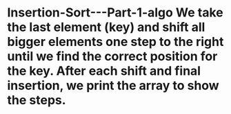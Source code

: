 # Insertion-Sort---Part-1-algo We take the last element (key) and shift all bigger elements one step to the right until we find the correct position for the key. After each shift and final insertion, we print the array to show the steps.
